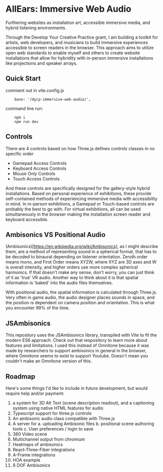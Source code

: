 # AllEars: Immersive Web Audio

Furthering websites as installation art, accessible immersive media, and hybrid listening environments.

Through the Develop Your Creative Practice grant, I am building a toolkit for artists, web developers, and musicians to build immersive experiences accessible to screen readers in the browser. This approach aims to utilize open web standards to enable myself and others to create website installations that allow for hybridity with in-person immersive installations like projections and speaker arrays.

## Quick Start

comment out in vite.config.js

        base: '/dycp-immersive-web-audio/',

command line run:

        npm i
        npm run dev

## Controls

There are 4 controls based on how Three.js defines controls classes in no specific order

- Gamepad Access Controls
- Keyboard Access Controls
- Mouse Only Controls
- Touch Access Controls

And these controls are specifically designed for the gallery-style hybrid installations. Based on personal experience of exhibitions, these provide self-contained methods of experiencing immersive media with accessibility in mind.  In in-person exhibitions, a Gamepad or Touch-based controls are probably the best to go with.  For virtual exhibitions, all can be used simultaneously in the browser making the installation screen reader and keyboard accessible.

## Ambisonics VS Positional Audio

(Ambisonics)[https://en.wikipedia.org/wiki/Ambisonics], as I might describe them, are a method of representing sound in a spherical format, that has to be decoded to binaural depending on listener orientation.  Zeroth order means mono, and First Order means XYZW, where XYZ are 3D axes and W is overall intensity, and higher orders use more complex spherical harmonics.  If that doesn't make any sense, don't worry, you can just think of it as 'true' VR audio.  Another way to think about it is that spatial information is 'baked' into the audio files themselves.

With positional audio, the spatial information is calculated through Three.js. Very often in game audio, the audio designer places sounds in space, and the position is dependent on camera position and orientation.  This is what you encounter 99% of the time.

## JSAmbisonics

This repository uses the JSAmbisonics library, transpiled with Vite to fit the modern ES6 approach.  Check out that respository to learn more about features and limitations.  I used this instead of Omnitone because it was made by researchers to support ambisonics in general in the browser, where Omnitone seems to exist to support Youtube. Doesn't mean you couldn't make an Omnitone version of this.

## Roadmap

Here's some things I'd like to include in future development, but would require help and/or payment:

1. a system for 3D Alt Text (scene description readout), and a captioning system using native HTML features for audio
2. Typescript support for three.js controls
3. An ambisonic audio class compatible with Three.js
4. A server for
    a. uploading Ambisonic files
    b. positional scene authoring tools
    c. User preferences / login to save
5. 360 Video scene
6. Multichannel output from chromium
7. Heatmaps of ambisonics
8. React-Three-Fiber integrations
9. A-Frame integrations
10. HOA example
11. 6 DOF Ambisonics



